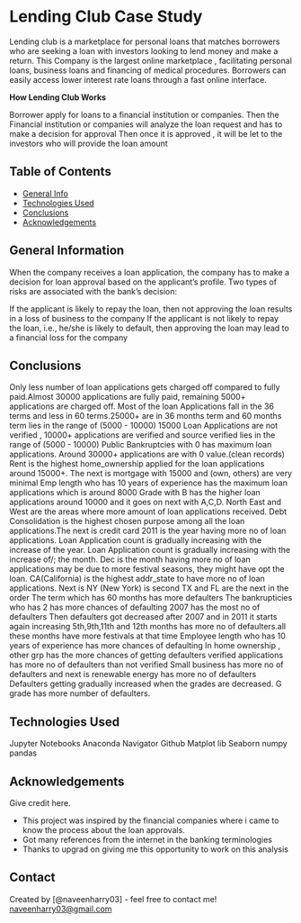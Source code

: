 # Lending Club Case Study
Lending club is a marketplace for personal loans that matches borrowers who are seeking a loan with investors looking to lend money and make a return. This Company is the largest online marketplace , facilitating personal loans, business loans and financing of medical procedures. Borrowers can easily access lower interest rate loans through a fast online interface.

**How Lending Club Works**

Borrower apply for loans to a financial institution or companies.
Then the Financial institution or companies will analyze the loan request and has to make a decision for approval
Then once it is approved , it will be let to the investors who will provide the loan amount


## Table of Contents
* [General Info](#general-information)
* [Technologies Used](#technologies-used)
* [Conclusions](#conclusions)
* [Acknowledgements](#acknowledgements)

<!-- You can include any other section that is pertinent to your problem -->

## General Information

When the company receives a loan application, the company has to make a decision for loan approval based on the applicant’s profile. Two types of risks are associated with the bank’s decision:

If the applicant is likely to repay the loan, then not approving the loan results in a loss of business to the company
If the applicant is not likely to repay the loan, i.e., he/she is likely to default, then approving the loan may lead to a financial loss for the company


<!-- You don't have to answer all the questions - just the ones relevant to your project. -->

## Conclusions
Only less number of loan applications gets charged off compared to fully paid.Almost 30000 applications are fully paid, remaining 5000+ applications are charged off.
Most of the loan Applications fall in the 36 terms and less in 60 terms.25000+ are in 36 months term and 60 months term lies in the range of (5000 - 10000)
15000 Loan Applications are not verified , 10000+ applications are verified and source verified lies in the range of (5000 - 10000)
Public Bankruptcies with 0 has maximum loan applications. Around 30000+ applications are with 0 value.(clean records)
Rent is the highest home_ownership applied for the loan applications around 15000+. The next is mortgage with 15000 and (own, others) are very minimal
Emp length who has 10 years of experience has the maximum loan applications which is around 8000
Grade with B has the higher loan applications around 10000 and it goes on next with A,C,D.
North East and West are the areas where more amount of loan applications received.
Debt Consolidation is the highest chosen purpose among all the loan applications.The next is credit card
2011 is the year having more no of loan applications.
Loan Application count is gradually increasing with the increase of the year.
Loan Application count is gradually increasing with the increase of/; the month.
Dec is the month having more no of loan applications may be due to more festival seasons, they might have opt the loan.
CA(California) is the highest addr_state to have more no of loan applications.
Next is NY (New York) is second
TX and FL are the next in the order
The term which has 60 months has more defaulters
The bankrupticies who has 2 has more chances of defaulting
2007 has the most no of defaulters
Then defaulters got decreased after 2007 and in 2011 it starts again increasing
5th,9th,11th and 12th months has more no of defaulters.all these months have more festivals at that time
Employee length who has 10 years of experience has more chances of defaulting
In home ownership , other grp has the more chances of getting defaulters
verified applications has more no of defaulters than not verified
Small business has more no of defaulters and next is renewable energy has more no of defaulters
Defaulters getting gradually increased when the grades are decreased. G grade has more number of defaulters.

<!-- You don't have to answer all the questions - just the ones relevant to your project. -->


## Technologies Used
Jupyter Notebooks
Anaconda Navigator
Github
Matplot lib
Seaborn
numpy
pandas

<!-- As the libraries versions keep on changing, it is recommended to mention the version of library used in this project -->

## Acknowledgements
Give credit here.
- This project was inspired by the financial companies where i came to know the process about the loan approvals.
- Got many references from the internet in the banking terminologies
- Thanks to upgrad on giving me this opportunity to work on this analysis


## Contact
Created by [@naveenharry03] - feel free to contact me! naveenharry03@gmail.com


<!-- Optional -->
<!-- ## License -->
<!-- This project is open source and available under the [... License](). -->

<!-- You don't have to include all sections - just the one's relevant to your project -->
